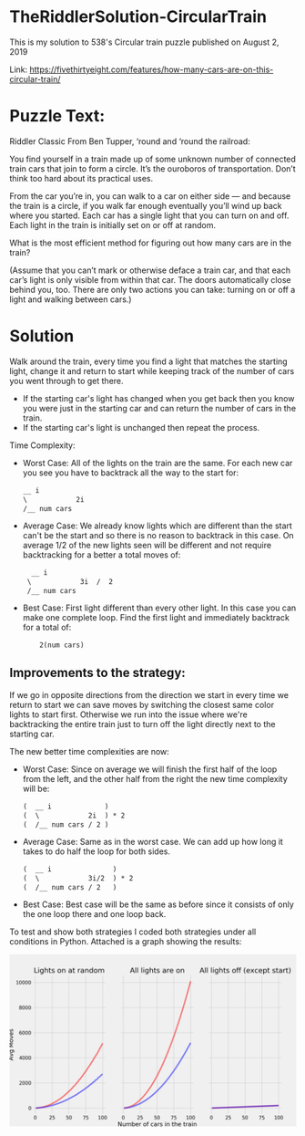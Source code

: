 # TheRiddlerSolution-CircularTrain
This is my solution to 538's Circular train puzzle published on August 2, 2019

Link: https://fivethirtyeight.com/features/how-many-cars-are-on-this-circular-train/

# Puzzle Text:
Riddler Classic
From Ben Tupper, ‘round and ‘round the railroad:

You find yourself in a train made up of some unknown number of connected train cars that join to form a circle. It’s the ouroboros of transportation. Don’t think too hard about its practical uses.

From the car you’re in, you can walk to a car on either side — and because the train is a circle, if you walk far enough eventually you’ll wind up back where you started. Each car has a single light that you can turn on and off. Each light in the train is initially set on or off at random.

What is the most efficient method for figuring out how many cars are in the train?

(Assume that you can’t mark or otherwise deface a train car, and that each car’s light is only visible from within that car. The doors automatically close behind you, too. There are only two actions you can take: turning on or off a light and walking between cars.)

# Solution

Walk around the train, every time you find a light that matches the starting light, change it and return to start while keeping track of the number of cars you went through to get there.
- If the starting car's light has changed when you get back then you know you were just in the starting car and
  can return the number of cars in the train.
- If the starting car's light is unchanged then repeat the process.

Time Complexity:
- Worst Case: All of the lights on the train are the same. For each new car you see you have to
            backtrack all the way to the start for:
            
      __ i           
      \            2i 
      /__ num cars     



- Average Case: We already know lights which are different than the start can't be the start and so there is no reason to backtrack in this case. On average 1/2 of the new lights seen will be different and not require backtracking for a better a total moves of:

        __ i                
       \            3i  /  2
       /__ num cars         


- Best Case: First light different than every other light. In this case you can make one complete loop. Find the
           first light and immediately backtrack for a total of:
          
          2(num cars)   
           
           
## Improvements to the strategy: 
If we go in opposite directions from the direction we start in every time we return to start we can save moves by switching the closest same color lights to start first. Otherwise we run into the issue where we're backtracking the entire train just to turn off the light directly next to the starting car.
  
The new better time complexities are now:

- Worst Case: Since on average we will finish the first half of the loop from the left, and the other half from the right the new time complexity will be:

      (  __ i             )
      (  \            2i  ) * 2
      (  /__ num cars / 2 )
    
- Average Case: Same as in the worst case. We can add up how long it takes to do half the loop for both sides.



      (  __ i               )
      (  \            3i/2  ) * 2
      (  /__ num cars / 2   )
    
- Best Case: Best case will be the same as before since it consists of only the one loop there and one loop back.

To test and show both strategies I coded both strategies under all conditions in Python. Attached is a graph showing the results:

![](simulation_results.png?raw=true)

